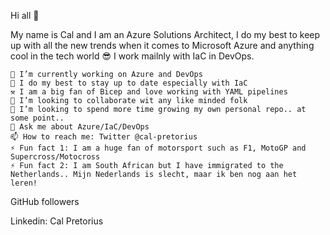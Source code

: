 Hi all 👋

My name is Cal and I am an Azure Solutions Architect, I do my best to keep up with all the new trends when it comes to Microsoft Azure and anything cool in the tech world 😎 I work mailnly with IaC in DevOps.

    🔭 I’m currently working on Azure and DevOps
    🌱 I do my best to stay up to date especially with IaC
    ⚒️ I am a big fan of Bicep and love working with YAML pipelines
    👯 I’m looking to collaborate wit any like minded folk
    🤔 I’m looking to spend more time growing my own personal repo.. at some point..
    💬 Ask me about Azure/IaC/DevOps
    📫 How to reach me: Twitter @cal-pretorius
    ⚡ Fun fact 1: I am a huge fan of motorsport such as F1, MotoGP and Supercross/Motocross
    ⚡ Fun fact 2: I am South African but I have immigrated to the Netherlands.. Mijn Nederlands is slecht, maar ik ben nog aan het leren!

GitHub followers

Linkedin: Cal Pretorius
